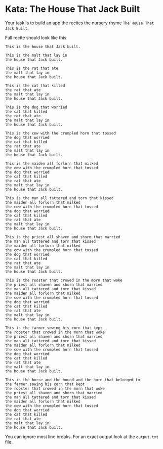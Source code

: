 # Kata: The House That Jack Built

Your task is to build an app the recites the nursery rhyme `The House That Jack Built`.

Full recite should look like this:

    This is the house that Jack built.
     
    This is the malt that lay in
    the house that Jack built.
     
    This is the rat that ate
    the malt that lay in
    the house that Jack built.
     
    This is the cat that killed
    the rat that ate
    the malt that lay in
    the house that Jack built.
     
    This is the dog that worried
    the cat that killed
    the rat that ate
    the malt that lay in
    the house that Jack built.
     
    This is the cow with the crumpled horn that tossed
    the dog that worried
    the cat that killed
    the rat that ate
    the malt that lay in
    the house that Jack built.
    
    This is the maiden all forlorn that milked
    the cow with the crumpled horn that tossed
    the dog that worried
    the cat that killed
    the rat that ate
    the malt that lay in
    the house that Jack built.
    
    This is the man all tattered and torn that kissed
    the maiden all forlorn that milked
    the cow with the crumpled horn that tossed
    the dog that worried
    the cat that killed
    the rat that ate
    the malt that lay in
    the house that Jack built.
    
    This is the priest all shaven and shorn that married
    the man all tattered and torn that kissed
    the maiden all forlorn that milked
    the cow with the crumpled horn that tossed
    the dog that worried
    the cat that killed
    the rat that ate
    the malt that lay in
    the house that Jack built.
    
    This is the rooster that crowed in the morn that woke
    the priest all shaven and shorn that married
    the man all tattered and torn that kissed
    the maiden all forlorn that milked
    the cow with the crumpled horn that tossed
    the dog that worried
    the cat that killed
    the rat that ate
    the malt that lay in
    the house that Jack built.
    
    This is the farmer sowing his corn that kept
    the rooster that crowed in the morn that woke
    the priest all shaven and shorn that married
    the man all tattered and torn that kissed
    the maiden all forlorn that milked
    the cow with the crumpled horn that tossed
    the dog that worried
    the cat that killed
    the rat that ate
    the malt that lay in
    the house that Jack built.
    
    This is the horse and the hound and the horn that belonged to
    the farmer sowing his corn that kept
    the rooster that crowed in the morn that woke
    the priest all shaven and shorn that married
    the man all tattered and torn that kissed
    the maiden all forlorn that milked
    the cow with the crumpled horn that tossed
    the dog that worried
    the cat that killed
    the rat that ate
    the malt that lay in
    the house that Jack built.

You can ignore most line breaks. For an exact output look at the `output.txt` file. 


